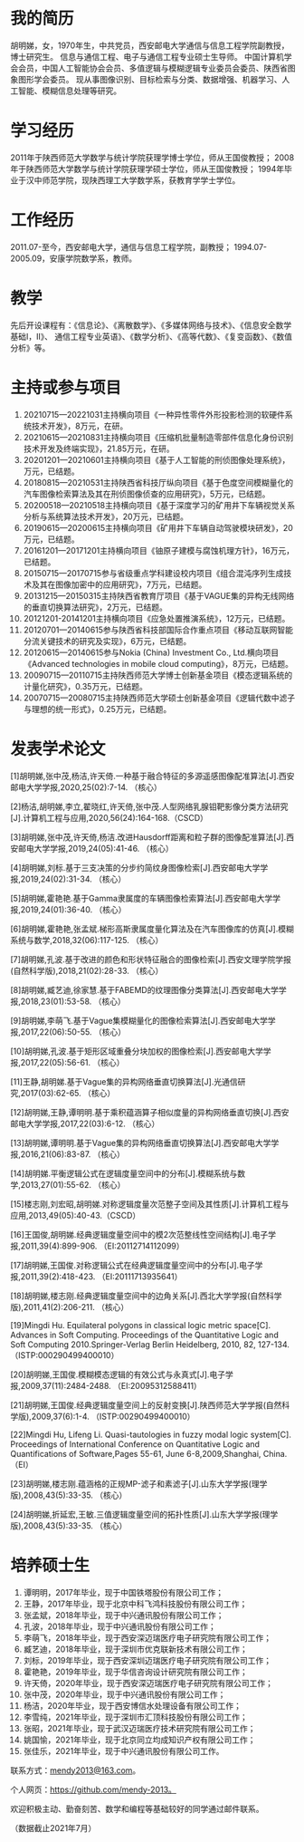 # 我的简历

胡明娣，女，1970年生，中共党员，西安邮电大学通信与信息工程学院副教授，博士研究生。
信息与通信工程、电子与通信工程专业硕士生导师。
中国计算机学会会员，中国人工智能协会会员、多值逻辑与模糊逻辑专业委员会委员、陕西省图象图形学会委员。
现从事图像识别、目标检索与分类、数据增强、机器学习、人工智能、模糊信息处理等研究。

# 学习经历
2011年于陕西师范大学数学与统计学院获理学博士学位，师从王国俊教授；
2008年于陕西师范大学数学与统计学院获理学硕士学位，师从王国俊教授；
1994年毕业于汉中师范学院，现陕西理工大学数学系，获教育学学士学位。

# 工作经历
2011.07-至今，西安邮电大学，通信与信息工程学院，副教授；
1994.07-2005.09，安康学院数学系，教师。

# 教学
先后开设课程有：《信息论》、《离散数学》、《多媒体网络与技术》、《信息安全数学基础I，II》、
通信工程专业英语》、《数学分析》、《高等代数》、《复变函数》、《数值分析》等。

# 主持或参与项目
1.	20210715—20221031主持横向项目《一种异性零件外形投影检测的软硬件系统技术开发》，8万元，在研。
2.	20210615—20210831主持横向项目《压缩机批量制造零部件信息化身份识别技术开发及终端实现》，21.85万元，在研。
3.	20201201—20210601主持横向项目《基于人工智能的刑侦图像处理系统》，万元，已结题。
4.	20180815—20210531主持陕西省科技厅纵向项目《基于色度空间模糊量化的汽车图像检索算法及其在刑侦图像侦查的应用研究》，5万元，已结题。
5.	20200518—20210518主持横向项目《基于深度学习的矿用井下车辆视觉关系分析与系统算法技术开发》，20万元，已结题。
6.	20190615—20200615主持横向项目《矿用井下车辆自动驾驶模块研发》，20万元，已结题。
7.	20161201—20171201主持横向项目《铀原子建模与腐蚀机理方针》，16万元，已结题。
8.	20150715—20170715参与省级重点学科建设校内项目《组合混沌序列生成技术及其在图像加密中的应用研究》，7万元，已结题。
9.	20131215—20150315主持陕西省教育厅项目《基于VAGUE集的异构无线网络的垂直切换算法研究》，2万元，已结题。
10.	20121201-20141201主持横向项目《应急处置推演系统》，12万元，已结题。
11.	20120701—20140615参与陕西省科技部国际合作重点项目《移动互联网智能分流关键技术的研究及实现》，6万元，已结题。
12.	20120615—20140615参与Nokia (China) Investment Co., Ltd.横向项目《Advanced technologies in mobile cloud computing》，8万元，已结题。
13.	20090715—20110715主持陕西师范大学博士创新基金项目《模态逻辑系统的计量化研究》，0.35万元，已结题。
14.	20070715—20080715主持陕西师范大学硕士创新基金项目《逻辑代数中滤子与理想的统一形式》，0.25万元，已结题。

# 发表学术论文
[1]胡明娣,张中茂,杨洁,许天倚.一种基于融合特征的多源遥感图像配准算法[J].西安邮电大学学报,2020,25(02):7-14. （核心）

[2]杨洁,胡明娣,李立,翟晓红,许天倚,张中茂.人型网络乳腺钼靶影像分类方法研究[J].计算机工程与应用,2020,56(24):164-168.（CSCD）

[3]胡明娣,张中茂,许天倚,杨洁.改进Hausdorff距离和粒子群的图像配准算法[J].西安邮电大学学报,2019,24(05):41-46. （核心）

[4]胡明娣,刘标.基于三支决策的分步约简纹身图像检索[J].西安邮电大学学报,2019,24(02):31-34. （核心）

[5]胡明娣,霍艳艳.基于Gamma隶属度的车辆图像检索算法[J].西安邮电大学学报,2019,24(01):36-40. （核心）

[6]胡明娣,霍艳艳,张孟斌.梯形高斯隶属度量化算法及在汽车图像库的仿真[J].模糊系统与数学,2018,32(06):117-125. （核心）

[7]胡明娣,孔波.基于改进的颜色和形状特征融合的图像检索[J].西安文理学院学报(自然科学版),2018,21(02):28-33. （核心）

[8]胡明娣,臧艺迪,徐家慧.基于FABEMD的纹理图像分类算法[J].西安邮电大学学报,2018,23(01):53-58. （核心）

[9]胡明娣,李萌飞.基于Vague集模糊量化的图像检索算法[J].西安邮电大学学报,2017,22(06):50-55. （核心）

[10]胡明娣,孔波.基于矩形区域重叠分块加权的图像检索[J].西安邮电大学学报,2017,22(05):56-61. （核心）

[11]王静,胡明娣.基于Vague集的异构网络垂直切换算法[J].光通信研究,2017(03):62-65. （核心）

[12]胡明娣,王静,谭明明.基于乘积蕴涵算子相似度量的异构网络垂直切换[J].西安邮电大学学报,2017,22(03):6-12. （核心）

[13]胡明娣,谭明明.基于Vague集的异构网络垂直切换算法[J].西安邮电大学学报,2016,21(06):83-87. （核心）

[14]胡明娣.平衡逻辑公式在逻辑度量空间中的分布[J].模糊系统与数学,2013,27(01):55-62. （核心）

[15]楼志刚,刘宏昭,胡明娣.对称逻辑度量次范整子空间及其性质[J].计算机工程与应用,2013,49(05):40-43.（CSCD）

[16]王国俊,胡明娣.经典逻辑度量空间中的模2次范整线性空间结构[J].电子学报,2011,39(4):899-906. （EI:20112714112099）

[17]胡明娣,王国俊.对称逻辑公式在经典逻辑度量空间中的分布[J].电子学报,2011,39(2):418-423. （EI:20111713935641）

[18]胡明娣,楼志刚.经典逻辑度量空间中的边角关系[J].西北大学学报(自然科学版),2011,41(2):206-211. （核心）

[19]Mingdi Hu. Equilateral polygons in classical logic metric space[C]. Advances in Soft Computing. Proceedings of the Quantitative Logic and Soft Computing 2010.Springer-Verlag Berlin Heidelberg, 2010, 82, 127-134. （ISTP:000290499400010）

[20]胡明娣,王国俊.模糊模态逻辑的有效公式与永真式[J].电子学报,2009,37(11):2484-2488. （EI:20095312588411）

[21]胡明娣,王国俊.经典逻辑度量空间上的反射变换[J].陕西师范大学学报(自然科学版),2009,37(6):1-4. （ISTP:00290499400010）

[22]Mingdi Hu, Lifeng Li. Quasi-tautologies in fuzzy modal logic system[C]. Proceedings of International Conference on Quantitative Logic and Quantifications of Software,Pages 55-61, June 6-8,2009,Shanghai, China. （EI）

[23]胡明娣,楼志刚.蕴涵格的正规MP-滤子和素滤子[J].山东大学学报(理学版),2008,43(5):33-35. （核心）

[24]胡明娣,折延宏,王敏.三值逻辑度量空间的拓扑性质[J].山东大学学报(理学版),2008,43(5):33-35. （核心）


# 培养硕士生
1.  谭明明，2017年毕业，现于中国铁塔股份有限公司工作；
2.  王静，2017年毕业，现于北京中科飞鸿科技股份有限公司工作；
3.	张孟斌，2018年毕业，现于中兴通讯股份有限公司工作；
4.	孔波，2018年毕业，现于中兴通讯股份有限公司工作；
5.	李萌飞，2018年毕业，现于西安深迈瑞医疗电子研究院有限公司工作；
6.	臧艺迪，2018年毕业，现于深圳市优克联新技术有限公司工作；
7.	刘标，2019年毕业，现于西安深圳迈瑞医疗电子研究院有限公司工作；
8.	霍艳艳，2019年毕业，现于华信咨询设计研究院有限公司工作；
9.	许天倚，2020年毕业，现于西安深迈瑞医疗电子研究院有限公司工作；
10.	张中茂，2020年毕业，现于中兴通讯股份有限公司工作；
11.	杨洁，2020年毕业，现于西安博信水处理设备有限公司工作；
12.	李雪纯，2021年毕业，现于深圳市汇顶科技股份有限公司工作；
13.	张昭，2021年毕业，现于武汉迈瑞医疗技术研究院有限公司工作；
14.	姚国愉，2021年毕业，现于北京同立均成知识产权有限公司工作；
15.	张佳乐，2021年毕业，现于中兴通讯股份有限公司工作。

联系方式：mendy2013@163.com。

个人网页：https://github.com/mendy-2013。

欢迎积极主动、勤奋刻苦、数学和编程等基础较好的同学通过邮件联系。

（数据截止2021年7月）
